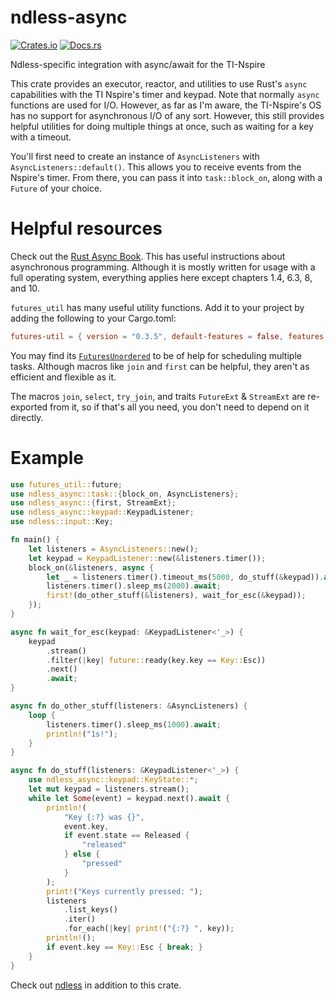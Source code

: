 # ndless-async
[![Crates.io](https://img.shields.io/crates/v/ndless-async.svg)](https://crates.io/crates/ndless-async)
[![Docs.rs](https://docs.rs/ndless-async/badge.svg)](https://docs.rs/ndless-async)

Ndless-specific integration with async/await for the TI-Nspire

This crate provides an executor, reactor, and utilities to use Rust's
`async` capabilities with the TI Nspire's timer and keypad. Note that
normally `async` functions are used for I/O. However, as far as I'm aware,
the TI-Nspire's OS has no support for asynchronous I/O of any sort. However,
this still provides helpful utilities for doing multiple things at once,
such as waiting for a key with a timeout.

You'll first need to create an instance of
`AsyncListeners` with `AsyncListeners::default()`.
This allows you to receive events from the Nspire's timer. From there, you
can pass it into `task::block_on`, along with a `Future` of your choice.

# Helpful resources
Check out the [Rust Async Book](https://rust-lang.github.io/async-book/).
This has useful instructions about asynchronous programming. Although it is
mostly written for usage with a full operating system, everything applies
here except chapters 1.4, 6.3, 8, and 10.

`futures_util` has many useful utility functions. Add it to your project
by adding the following to your Cargo.toml:

```toml
futures-util = { version = "0.3.5", default-features = false, features = ["alloc", "async-await-macro"] }
```

You may find its
[`FuturesUnordered`](https://docs.rs/futures-util/0.3.*/futures_util/stream/futures_unordered/struct.FuturesUnordered.html)
to be of help for scheduling multiple tasks. Although
macros like `join` and `first` can be helpful, they aren't as efficient
and flexible as it.

The macros `join`, `select`, `try_join`, and traits `FutureExt` &
`StreamExt` are re-exported from it, so if that's all you need, you don't
need to depend on it directly.

# Example

```rust
use futures_util::future;
use ndless_async::task::{block_on, AsyncListeners};
use ndless_async::{first, StreamExt};
use ndless_async::keypad::KeypadListener;
use ndless::input::Key;

fn main() {
    let listeners = AsyncListeners::new();
    let keypad = KeypadListener::new(&listeners.timer());
    block_on(&listeners, async {
        let _ = listeners.timer().timeout_ms(5000, do_stuff(&keypad)).await;
        listeners.timer().sleep_ms(2000).await;
        first!(do_other_stuff(&listeners), wait_for_esc(&keypad));
    });
}

async fn wait_for_esc(keypad: &KeypadListener<'_>) {
    keypad
        .stream()
        .filter(|key| future::ready(key.key == Key::Esc))
        .next()
        .await;
}

async fn do_other_stuff(listeners: &AsyncListeners) {
    loop {
        listeners.timer().sleep_ms(1000).await;
        println!("1s!");
    }
}

async fn do_stuff(listeners: &KeypadListener<'_>) {
    use ndless_async::keypad::KeyState::*;
    let mut keypad = listeners.stream();
    while let Some(event) = keypad.next().await {
        println!(
            "Key {:?} was {}",
            event.key,
            if event.state == Released {
                "released"
            } else {
                "pressed"
            }
        );
        print!("Keys currently pressed: ");
        listeners
            .list_keys()
            .iter()
            .for_each(|key| print!("{:?} ", key));
        println!();
        if event.key == Key::Esc { break; }
    }
}
```

Check out [ndless] in addition to this crate.

[ndless]: https://crates.io/crates/ndless
